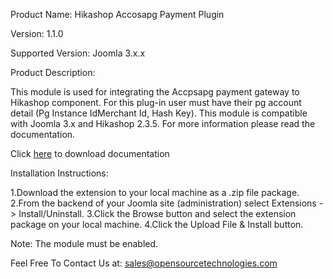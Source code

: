 Product Name: Hikashop Accosapg Payment Plugin

Version: 1.1.0 

Supported Version: Joomla 3.x.x

Product Description: 

This module is used for integrating the Accpsapg payment gateway to Hikashop component. For this plug-in user must have their pg account detail (Pg Instance IdMerchant Id, Hash Key).
This module is compatible with Joomla 3.x and Hikashop 2.3.5. For more information please read the documentation.

Click <a href="http://www.opensourcetechnologies.com/downloads/accosapg_documentation.docx" target="_blank">here</a> to download documentation

Installation Instructions:

1.Download the extension to your local machine as a .zip file package.
2.From the backend of your Joomla site (administration) select Extensions -> Install/Uninstall.
3.Click the Browse button and select the extension package on your local machine.
4.Click the Upload File & Install button.

Note: The module must be enabled.

Feel Free To Contact Us at: sales@opensourcetechnologies.com 
